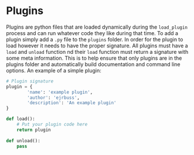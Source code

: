 # Plugins

Plugins are python files that are loaded dynamically during the `load_plugin` process and can run whatever code they
like during that time. To add a plugin simply add a `.py` file to the `plugins` folder. In order for the plugin to load
however it needs to have the proper signature. All plugins must have a `load` and `unload` function nd their `load`
function must return a signature with some meta information. This is to help ensure that only plugins are in the plugins
folder and automatically build documentation and command line options. An example of a simple plugin:
```python
# Plugin signature
plugin = {
        'name': 'example plugin',
        'author': 'ejrbuss',
        'description': 'An example plugin'
}

def load():
    # Put your plugin code here
    return plugin
    
def unload():
    pass
```